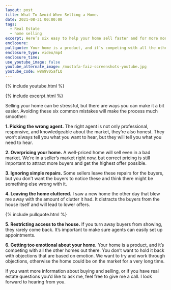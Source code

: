 ```yaml
---
layout: post
title: What To Avoid When Selling a Home.
date: 2021-08-31 00:00:00
tags:
  - Real Estate
  - home selling
excerpt: Here’s six easy to help your home sell faster and for more money.
enclosure:
pullquote: Your home is a product, and it’s competing with all the other homes out there.
enclosure_type: video/mp4
enclosure_time:
use_youtube_image: false
youtube_alternate_image: /mustafa-faiz-screenshots-youtube.jpg
youtube_code: w8n9V05afLQ
---
```

{% include youtube.html %}

{% include excerpt.html %}

Selling your home can be stressful, but there are ways you can make it a bit easier. Avoiding these six common mistakes will make the process much smoother:

**1\. Picking the wrong agent.** The right agent is not only professional, responsive, and knowledgeable about the market, they’re also honest. They won’t always tell you what you want to hear, but they will tell you what you need to hear.

**2\. Overpricing your home.** A well-priced home will sell even in a bad market. We’re in a seller’s market right now, but correct pricing is still important to attract more buyers and get the highest offer possible.

**3\. Ignoring simple repairs.** Some sellers leave these repairs for the buyers, but you don't want the buyers to notice these and think there might be something else wrong with it.

**4\. Leaving the home cluttered.** I saw a new home the other day that blew me away with the amount of clutter it had. It distracts the buyers from the house itself and will lead to lower offers.

{% include pullquote.html %}

**5\. Restricting access to the house.** If you turn away buyers from showing, they rarely come back. It’s important to make sure agents can easily set up appointments.

**6\. Getting too emotional about your home.** Your home is a product, and it’s competing with all the other homes out there. You don’t want to hold it back with objections that are based on emotion. We want to try and work through objections, otherwise the home could be on the market for a very long time.

If you want more information about buying and selling, or if you have real estate questions you’d like to ask me, feel free to give me a call. I look forward to hearing from you.
